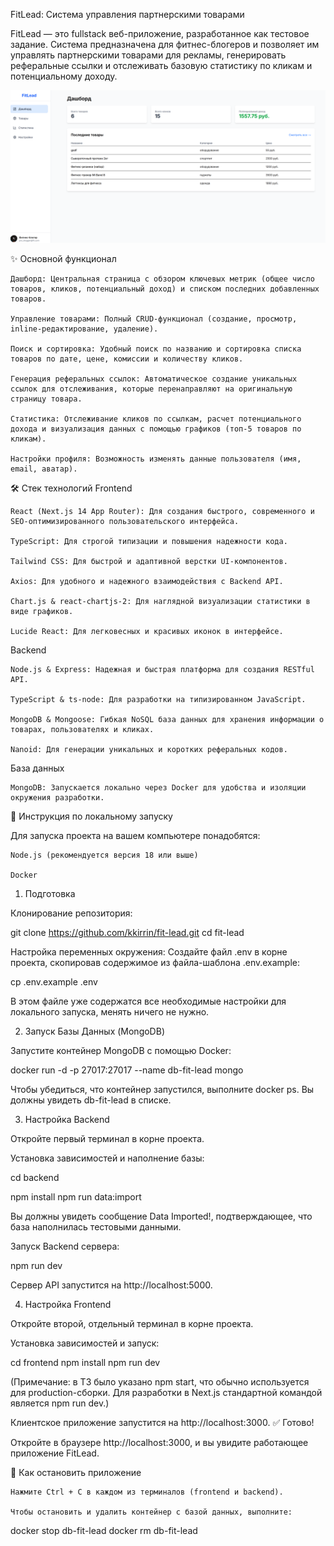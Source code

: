 FitLead: Система управления партнерскими товарами

FitLead — это fullstack веб-приложение, разработанное как тестовое задание. Система предназначена для фитнес-блогеров и позволяет им управлять партнерскими товарами для рекламы, генерировать реферальные ссылки и отслеживать базовую статистику по кликам и потенциальному доходу.

![alt text](./screenshot.png)

✨ Основной функционал

    Дашборд: Центральная страница с обзором ключевых метрик (общее число товаров, кликов, потенциальный доход) и списком последних добавленных товаров.

    Управление товарами: Полный CRUD-функционал (создание, просмотр, inline-редактирование, удаление).

    Поиск и сортировка: Удобный поиск по названию и сортировка списка товаров по дате, цене, комиссии и количеству кликов.

    Генерация реферальных ссылок: Автоматическое создание уникальных ссылок для отслеживания, которые перенаправляют на оригинальную страницу товара.

    Статистика: Отслеживание кликов по ссылкам, расчет потенциального дохода и визуализация данных с помощью графиков (топ-5 товаров по кликам).

    Настройки профиля: Возможность изменять данные пользователя (имя, email, аватар).

🛠️ Стек технологий
Frontend

    React (Next.js 14 App Router): Для создания быстрого, современного и SEO-оптимизированного пользовательского интерфейса.

    TypeScript: Для строгой типизации и повышения надежности кода.

    Tailwind CSS: Для быстрой и адаптивной верстки UI-компонентов.

    Axios: Для удобного и надежного взаимодействия с Backend API.

    Chart.js & react-chartjs-2: Для наглядной визуализации статистики в виде графиков.

    Lucide React: Для легковесных и красивых иконок в интерфейсе.

Backend

    Node.js & Express: Надежная и быстрая платформа для создания RESTful API.

    TypeScript & ts-node: Для разработки на типизированном JavaScript.

    MongoDB & Mongoose: Гибкая NoSQL база данных для хранения информации о товарах, пользователях и кликах.

    Nanoid: Для генерации уникальных и коротких реферальных кодов.

База данных

    MongoDB: Запускается локально через Docker для удобства и изоляции окружения разработки.

🚀 Инструкция по локальному запуску

Для запуска проекта на вашем компьютере понадобятся:

    Node.js (рекомендуется версия 18 или выше)

    Docker

1. Подготовка

Клонирование репозитория:
      
git clone https://github.com/kkirrin/fit-lead.git
cd fit-lead

    

Настройка переменных окружения:
Создайте файл .env в корне проекта, скопировав содержимое из файла-шаблона .env.example:
      
cp .env.example .env

    

В этом файле уже содержатся все необходимые настройки для локального запуска, менять ничего не нужно.

2. Запуск Базы Данных (MongoDB)

Запустите контейнер MongoDB с помощью Docker:
      
docker run -d -p 27017:27017 --name db-fit-lead mongo

    

Чтобы убедиться, что контейнер запустился, выполните docker ps. Вы должны увидеть db-fit-lead в списке.

3. Настройка Backend

Откройте первый терминал в корне проекта.

Установка зависимостей и наполнение базы:
      
cd backend

npm install
npm run data:import

    

Вы должны увидеть сообщение Data Imported!, подтверждающее, что база наполнилась тестовыми данными.

Запуск Backend сервера:

      
npm run dev

    

Сервер API запустится на http://localhost:5000.

4. Настройка Frontend

Откройте второй, отдельный терминал в корне проекта.

Установка зависимостей и запуск:
      
cd frontend
npm install
npm run dev

    

(Примечание: в ТЗ было указано npm start, что обычно используется для production-сборки. Для разработки в Next.js стандартной командой является npm run dev.)

Клиентское приложение запустится на http://localhost:3000.
✅ Готово!

Откройте в браузере http://localhost:3000, и вы увидите работающее приложение FitLead.

🛑 Как остановить приложение

    Нажмите Ctrl + C в каждом из терминалов (frontend и backend).

    Чтобы остановить и удалить контейнер с базой данных, выполните:

docker stop db-fit-lead
docker rm db-fit-lead

    
